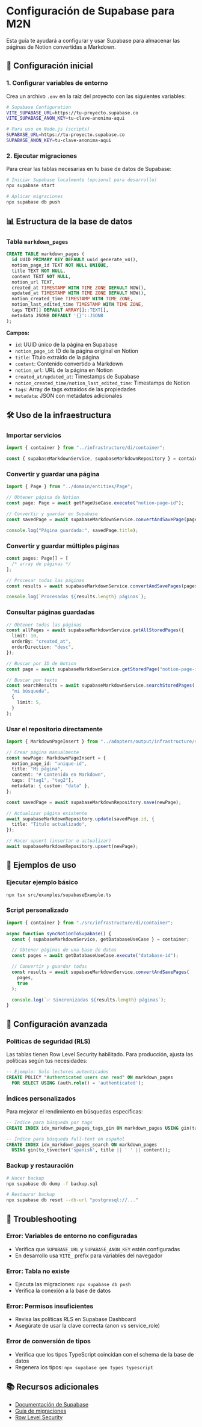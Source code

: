 # Configuración de Supabase para M2N

Esta guía te ayudará a configurar y usar Supabase para almacenar las páginas de Notion convertidas a Markdown.

## 🚀 Configuración inicial

### 1. Configurar variables de entorno

Crea un archivo `.env` en la raíz del proyecto con las siguientes variables:

```bash
# Supabase Configuration
VITE_SUPABASE_URL=https://tu-proyecto.supabase.co
VITE_SUPABASE_ANON_KEY=tu-clave-anonima-aqui

# Para uso en Node.js (scripts)
SUPABASE_URL=https://tu-proyecto.supabase.co
SUPABASE_ANON_KEY=tu-clave-anonima-aqui
```

### 2. Ejecutar migraciones

Para crear las tablas necesarias en tu base de datos de Supabase:

```bash
# Iniciar Supabase localmente (opcional para desarrollo)
npx supabase start

# Aplicar migraciones
npx supabase db push
```

## 📊 Estructura de la base de datos

### Tabla `markdown_pages`

```sql
CREATE TABLE markdown_pages (
  id UUID PRIMARY KEY DEFAULT uuid_generate_v4(),
  notion_page_id TEXT NOT NULL UNIQUE,
  title TEXT NOT NULL,
  content TEXT NOT NULL,
  notion_url TEXT,
  created_at TIMESTAMP WITH TIME ZONE DEFAULT NOW(),
  updated_at TIMESTAMP WITH TIME ZONE DEFAULT NOW(),
  notion_created_time TIMESTAMP WITH TIME ZONE,
  notion_last_edited_time TIMESTAMP WITH TIME ZONE,
  tags TEXT[] DEFAULT ARRAY[]::TEXT[],
  metadata JSONB DEFAULT '{}'::JSONB
);
```

**Campos:**

- `id`: UUID único de la página en Supabase
- `notion_page_id`: ID de la página original en Notion
- `title`: Título extraído de la página
- `content`: Contenido convertido a Markdown
- `notion_url`: URL de la página en Notion
- `created_at/updated_at`: Timestamps de Supabase
- `notion_created_time/notion_last_edited_time`: Timestamps de Notion
- `tags`: Array de tags extraídos de las propiedades
- `metadata`: JSON con metadatos adicionales

## 🛠️ Uso de la infraestructura

### Importar servicios

```typescript
import { container } from "../infrastructure/di/container";

const { supabaseMarkdownService, supabaseMarkdownRepository } = container;
```

### Convertir y guardar una página

```typescript
import { Page } from "../domain/entities/Page";

// Obtener página de Notion
const page: Page = await getPageUseCase.execute("notion-page-id");

// Convertir y guardar en Supabase
const savedPage = await supabaseMarkdownService.convertAndSavePage(page, true);

console.log("Página guardada:", savedPage.title);
```

### Convertir y guardar múltiples páginas

```typescript
const pages: Page[] = [
  /* array de páginas */
];

// Procesar todas las páginas
const results = await supabaseMarkdownService.convertAndSavePages(pages, true);

console.log(`Procesadas ${results.length} páginas`);
```

### Consultar páginas guardadas

```typescript
// Obtener todas las páginas
const allPages = await supabaseMarkdownService.getAllStoredPages({
  limit: 10,
  orderBy: "created_at",
  orderDirection: "desc",
});

// Buscar por ID de Notion
const page = await supabaseMarkdownService.getStoredPage("notion-page-id");

// Buscar por texto
const searchResults = await supabaseMarkdownService.searchStoredPages(
  "mi búsqueda",
  {
    limit: 5,
  }
);
```

### Usar el repositorio directamente

```typescript
import { MarkdownPageInsert } from "../adapters/output/infrastructure/supabase";

// Crear página manualmente
const newPage: MarkdownPageInsert = {
  notion_page_id: "unique-id",
  title: "Mi página",
  content: "# Contenido en Markdown",
  tags: ["tag1", "tag2"],
  metadata: { custom: "data" },
};

const savedPage = await supabaseMarkdownRepository.save(newPage);

// Actualizar página existente
await supabaseMarkdownRepository.update(savedPage.id, {
  title: "Título actualizado",
});

// Hacer upsert (insertar o actualizar)
await supabaseMarkdownRepository.upsert(newPage);
```

## 🎯 Ejemplos de uso

### Ejecutar ejemplo básico

```bash
npx tsx src/examples/supabaseExample.ts
```

### Script personalizado

```typescript
import { container } from "./src/infrastructure/di/container";

async function syncNotionToSupabase() {
  const { supabaseMarkdownService, getDatabaseUseCase } = container;

  // Obtener páginas de una base de datos
  const pages = await getDatabaseUseCase.execute("database-id");

  // Convertir y guardar todas
  const results = await supabaseMarkdownService.convertAndSavePages(
    pages,
    true
  );

  console.log(`✅ Sincronizadas ${results.length} páginas`);
}
```

## 🔧 Configuración avanzada

### Políticas de seguridad (RLS)

Las tablas tienen Row Level Security habilitado. Para producción, ajusta las políticas según tus necesidades:

```sql
-- Ejemplo: Solo lectores autenticados
CREATE POLICY "Authenticated users can read" ON markdown_pages
  FOR SELECT USING (auth.role() = 'authenticated');
```

### Índices personalizados

Para mejorar el rendimiento en búsquedas específicas:

```sql
-- Índice para búsqueda por tags
CREATE INDEX idx_markdown_pages_tags_gin ON markdown_pages USING gin(tags);

-- Índice para búsqueda full-text en español
CREATE INDEX idx_markdown_pages_search ON markdown_pages
  USING gin(to_tsvector('spanish', title || ' ' || content));
```

### Backup y restauración

```bash
# Hacer backup
npx supabase db dump -f backup.sql

# Restaurar backup
npx supabase db reset --db-url "postgresql://..."
```

## 🚨 Troubleshooting

### Error: Variables de entorno no configuradas

- Verifica que `SUPABASE_URL` y `SUPABASE_ANON_KEY` estén configuradas
- En desarrollo usa `VITE_` prefix para variables del navegador

### Error: Tabla no existe

- Ejecuta las migraciones: `npx supabase db push`
- Verifica la conexión a la base de datos

### Error: Permisos insuficientes

- Revisa las políticas RLS en Supabase Dashboard
- Asegúrate de usar la clave correcta (anon vs service_role)

### Error de conversión de tipos

- Verifica que los tipos TypeScript coincidan con el schema de la base de datos
- Regenera los tipos: `npx supabase gen types typescript`

## 📚 Recursos adicionales

- [Documentación de Supabase](https://supabase.com/docs)
- [Guía de migraciones](https://supabase.com/docs/guides/database/migrations)
- [Row Level Security](https://supabase.com/docs/guides/auth/row-level-security)
